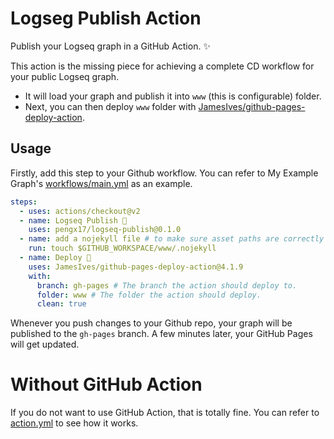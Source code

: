 # Logseg Publish Action

Publish your Logseq graph in a GitHub Action. ✨

This action is the missing piece for achieving a complete CD workflow for your public Logseq graph.

- It will load your graph and publish it into `www` (this is configurable) folder.
- Next, you can then deploy `www` folder with [JamesIves/github-pages-deploy-action](https://github.com/JamesIves/github-pages-deploy-action).

## Usage

Firstly, add this step to your Github workflow. You can refer to My Example Graph's [workflows/main.yml](https://github.com/pengx17/knowledge-garden/blob/main/.github/workflows/main.yml) as an example.

```yml
steps:
  - uses: actions/checkout@v2
  - name: Logseq Publish 🚩
    uses: pengx17/logseq-publish@0.1.0
  - name: add a nojekyll file # to make sure asset paths are correctly identified
    run: touch $GITHUB_WORKSPACE/www/.nojekyll
  - name: Deploy 🚀
    uses: JamesIves/github-pages-deploy-action@4.1.9
    with:
      branch: gh-pages # The branch the action should deploy to.
      folder: www # The folder the action should deploy.
      clean: true
```

Whenever you push changes to your Github repo, your graph will be published to the `gh-pages` branch. A few minutes later, your GitHub Pages will get updated.

# Without GitHub Action
If you do not want to use GitHub Action, that is totally fine. You can refer to [action.yml](./action.yml) to see how it works.
